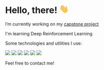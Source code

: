 # Hello, there! <img src="https://github.com/alessiorecchia/alessiorecchia/blob/main/Hi.gif" width="30px">

I’m currently working on my <a href="https://github.com/alessiorecchia/curiosity_ai">capstone project</a>

I'm learning Deep Reinforcement Learning

Some technologies and utilities I use:

![](https://img.shields.io/badge/OS-Ubuntu-orange?style=flat-square&logo=linux&logoColor=white&color=2bbc8a) ![](https://img.shields.io/badge/Code-Python-orange?style=flat-square&logo=python&logoColor=white&color=2bbc8a) ![](https://img.shields.io/badge/Code-Pytorch-orange?style=flat-square&logo=pytorch&logoColor=white&color=2bbc8a) ![](https://img.shields.io/badge/Code-Flask-orange?style=flat-square&logo=flask&logoColor=white&color=2bbc8a) ![](https://img.shields.io/badge/Code-Scikit_learn-orange?style=flat-square&logo=scikit-learn&logoColor=white&color=2bbc8a) ![](https://img.shields.io/badge/Code-OpenAI_GYM-orange?style=flat-square&logo=OpenAIGym&logoColor=white&color=2bbc8a) 





Feel free to contact me!

<!---
alessiorecchia/alessiorecchia is a ✨ special ✨ repository because its `README.md` (this file) appears on your GitHub profile.
You can click the Preview link to take a look at your changes.
--->

